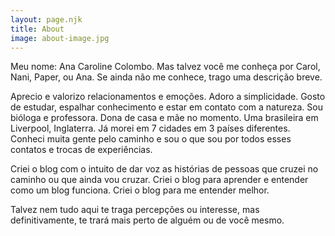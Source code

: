 ```yaml
---
layout: page.njk
title: About
image: about-image.jpg
---
```


Meu nome: Ana Caroline Colombo. Mas talvez você me conheça por Carol, Nani, Paper, ou Ana. Se ainda não me conhece, trago uma descrição breve.

Aprecio e valorizo relacionamentos e emoções. Adoro a simplicidade. Gosto de estudar, espalhar conhecimento e estar em contato com a natureza. Sou bióloga e professora. Dona de casa e mãe no momento. Uma brasileira em Liverpool, Inglaterra. Já morei em 7 cidades em 3 países diferentes. Conheci muita gente pelo caminho e sou o que sou por todos esses contatos e trocas de experiências.

Criei o blog com o intuito de dar voz as histórias de pessoas que cruzei no caminho ou que ainda vou cruzar. Criei o blog para aprender e entender como um blog funciona. Criei o blog para me entender melhor.

Talvez nem tudo aqui te traga percepções ou interesse, mas definitivamente, te trará mais perto de alguém ou de você mesmo.

